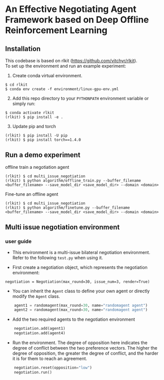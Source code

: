 # An Effective Negotiating Agent Framework based on Deep Offline Reinforcement Learning

## Installation
This codebase is based on rlkit (https://github.com/vitchyr/rlkit).<br/>
To set up the environment and run an example experiment:

1. Create conda virtual environment. 
```
$ cd rlkit
$ conda env create -f environment/linux-gpu-env.yml
```

2. Add this repo directory to your `PYTHONPATH` environment variable or simply run:
```
$ conda activate rlkit
(rlkit) $ pip install -e .
```

3. Update pip and torch
```
(rlkit) $ pip install -U pip
(rlkit) $ pip install torch==1.4.0
```

## Run a demo experiment
offline train a negotiation agent
``` 
(rlkit) $ cd multi_issue_negotiation 
(rlkit) $ python algorithm/offline_train.py --buffer_filename <buffer_filename> --save_model_dir <save_model_dir> --domain <domain>
```

Fine-tune an offline agent
```
(rlkit) $ cd multi_issue_negotiation
(rlkit) $ python algorithm/finetune.py --buffer_filename <buffer_filename> --save_model_dir <save_model_dir> --domain <domain>
```


## Multi issue negotiation environment

### user guide
- This environment is a multi-issue bilateral negotiation environment. Refer to the following `test.py` when using it.

- First create a negotiation object, which represents the negotiation environment:

```negotiation = Negotiation(max_round=30, issue_num=3, render=True)```
- You can inherit the `Agent` class to define your own agent or directly modify the `Agent` class.
```python
    agent1 = randomagent(max_round=30, name="randomagent agent")
    agent2 = randomagent(max_round=30, name="randomagent agent")

```
- Add the two required agents to the negotiation environment
```python
    negotiation.add(agent1)
    negotiation.add(agent4)
```
-  Run the environment. The degree of opposition here indicates the degree of conflict between the two preference vectors. The higher the degree of opposition, the greater the degree of conflict, and the harder it is for them to reach an agreement.
```python
    negotiation.reset(opposition="low")
    negotiation.run()
```
